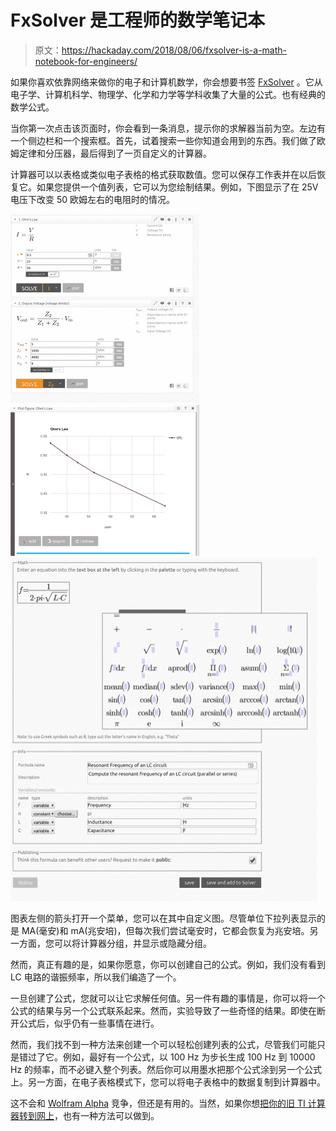 # FxSolver 是工程师的数学笔记本

> 原文：<https://hackaday.com/2018/08/06/fxsolver-is-a-math-notebook-for-engineers/>

如果你喜欢依靠网络来做你的电子和计算机数学，你会想要书签 [FxSolver](https://www.fxsolver.com) 。它从电子学、计算机科学、物理学、化学和力学等学科收集了大量的公式。也有经典的数学公式。

当你第一次点击该页面时，你会看到一条消息，提示你的求解器当前为空。左边有一个侧边栏和一个搜索框。首先，试着搜索一些你知道会用到的东西。我们做了欧姆定律和分压器，最后得到了一页自定义的计算器。

计算器可以以表格或类似电子表格的格式获取数值。您可以保存工作表并在以后恢复它。如果您提供一个值列表，它可以为您绘制结果。例如，下图显示了在 25V 电压下改变 50 欧姆左右的电阻时的情况。

 [![basic](img/6b9b4d749a7cbe5f71817c8c022f0e46.png "basic")](https://hackaday.com/2018/08/06/fxsolver-is-a-math-notebook-for-engineers/basic-8/)  [![plot](img/c8ce8f99337bb8a95139cb077ba34845.png "plot")](https://hackaday.com/2018/08/06/fxsolver-is-a-math-notebook-for-engineers/plot-4/)  [![addformula](img/2801e106df748e487ad129db4743e2aa.png "addformula")](https://hackaday.com/2018/08/06/fxsolver-is-a-math-notebook-for-engineers/addformula/) 

图表左侧的箭头打开一个菜单，您可以在其中自定义图。尽管单位下拉列表显示的是 MA(毫安)和 mA(兆安培)，但每次我们尝试毫安时，它都会恢复为兆安培。另一方面，您可以将计算器分组，并显示或隐藏分组。

然而，真正有趣的是，如果你愿意，你可以创建自己的公式。例如，我们没有看到 LC 电路的谐振频率，所以我们编造了一个。

一旦创建了公式，您就可以让它求解任何值。另一件有趣的事情是，你可以将一个公式的结果与另一个公式联系起来。然而，实验导致了一些奇怪的结果。即使在断开公式后，似乎仍有一些事情在进行。

然而，我们找不到一种方法来创建一个可以轻松创建列表的公式，尽管我们可能只是错过了它。例如，最好有一个公式，以 100 Hz 为步长生成 100 Hz 到 10000 Hz 的频率，而不必键入整个列表。然后你可以用墨水把那个公式涂到另一个公式上。另一方面，在电子表格模式下，您可以将电子表格中的数据复制到计算器中。

这不会和 [Wolfram Alpha](https://hackaday.com/2018/08/01/wolfram-alpha-electronic-tips/) 竞争，但还是有用的。当然，如果你想[把你的旧 TI 计算器转到网上](https://hackaday.com/2013/01/03/web-based-ti-graphing-calculator-emulator/)，也有一种方法可以做到。